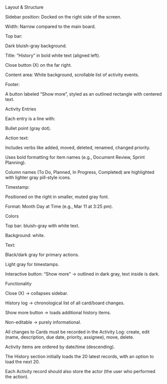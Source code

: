 Layout & Structure

Sidebar position: Docked on the right side of the screen.

Width: Narrow compared to the main board.

Top bar:

Dark bluish-gray background.

Title: “History” in bold white text (aligned left).

Close button (X) on the far right.

Content area: White background, scrollable list of activity events.

Footer:

A button labeled “Show more”, styled as an outlined rectangle with centered text.

Activity Entries

Each entry is a line with:

Bullet point (gray dot).

Action text:

Includes verbs like added, moved, deleted, renamed, changed priority.

Uses bold formatting for item names (e.g., Document Review, Sprint Planning).

Column names (To Do, Planned, In Progress, Completed) are highlighted with lighter gray pill-style icons.

Timestamp:

Positioned on the right in smaller, muted gray font.

Format: Month Day at Time (e.g., Mar 11 at 3:25 pm).

Colors

Top bar: bluish-gray with white text.

Background: white.

Text:

Black/dark gray for primary actions.

Light gray for timestamps.

Interactive button: “Show more” → outlined in dark gray, text inside is dark.

Functionality

Close (X) → collapses sidebar.

History log → chronological list of all card/board changes.

Show more button → loads additional history items.

Non-editable → purely informational.

All changes to Cards must be recorded in the Activity Log: create, edit (name, description, due date, priority, assignee), move, delete.


Activity items are ordered by date/time (descending).


The History section initially loads the 20 latest records, with an option to load the next 20.


Each Activity record should also store the actor (the user who performed the action).